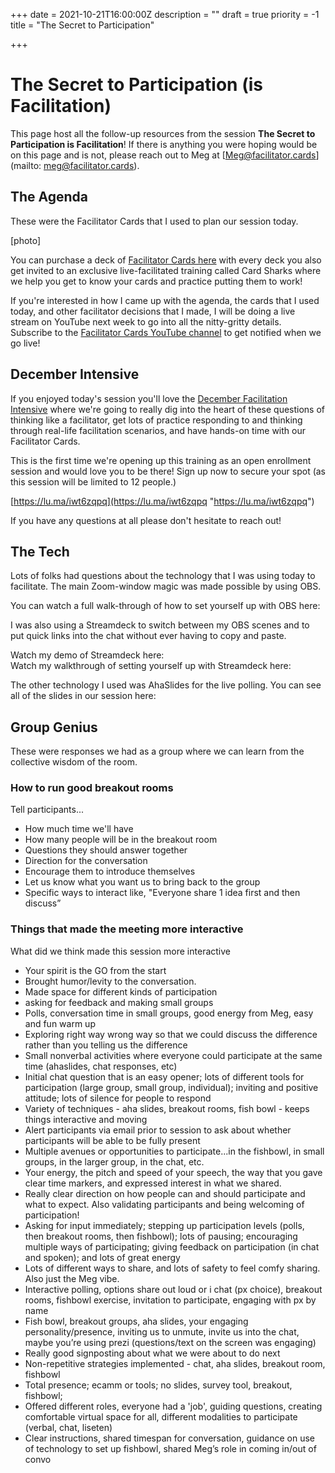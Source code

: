 +++
date = 2021-10-21T16:00:00Z
description = ""
draft = true
priority = -1
title = "The Secret to Participation"

+++
# The Secret to Participation (is Facilitation)

This page host all the follow-up resources from the session **The Secret to Participation is Facilitation**! If there is anything you were hoping would be on this page and is not, please reach out to Meg at [Meg@facilitator.cards](mailto: meg@facilitator.cards).

## The Agenda

These were the Facilitator Cards that I used to plan our session today.

\[photo\]

You can purchase a deck of [Facilitator Cards here](shop.facilitator.cards) with every deck you also get invited to an exclusive live-facilitated training called Card Sharks where we help you get to know your cards and practice putting them to work!

If you're interested in how I came up with the agenda, the cards that I used today, and other facilitator decisions that I made, I will be doing a live stream on YouTube next week to go into all the nitty-gritty details. Subscribe to the [Facilitator Cards YouTube channel](https://www.youtube.com/facilitatorcards) to get notified when we go live!

## December Intensive

If you enjoyed today's session you'll love the [December Facilitation Intensive](https://lu.ma/iwt6zqpq) where we're going to really dig into the heart of these questions of thinking like a facilitator, get lots of practice responding to and thinking through real-life facilitation scenarios, and have hands-on time with our Facilitator Cards.

This is the first time we're opening up this training as an open enrollment session and would love you to be there! Sign up now to secure your spot (as this session will be limited to 12 people.)

[https://lu.ma/iwt6zqpq](https://lu.ma/iwt6zqpq "https://lu.ma/iwt6zqpq")

If you have any questions at all please don't hesitate to reach out! 

## The Tech

Lots of folks had questions about the technology that I was using today to facilitate. The main Zoom-window magic was made possible by using OBS. 

You can watch a full walk-through of how to set yourself up with OBS here:

I was also using a Streamdeck to switch between my OBS scenes and to put quick links into the chat without ever having to copy and paste.

Watch my demo of Streamdeck here:  
Watch my walkthrough of setting yourself up with Streamdeck here:

The other technology I used was AhaSlides for the live polling. You can see all of the slides in our session here:

## Group Genius

These were responses we had as a group where we can learn from the collective wisdom of the room. 

### How to run good breakout rooms

Tell participants...

* How much time we'll have
* How many people will be in the breakout room
* Questions they should answer together
* Direction for the conversation
* Encourage them to introduce themselves
* Let us know what you want us to bring back to the group
* Specific ways to interact like, "Everyone share 1 idea first and then discuss”

### Things that made the meeting more interactive

What did we think made this session more interactive

* Your spirit is the GO from the start
* Brought humor/levity to the conversation.
* Made space for different kinds of participation
* asking for feedback and making small groups
* Polls, conversation time in small groups, good energy from Meg, easy and fun warm up
* Exploring right way wrong way so that we could discuss the difference rather than you telling us the difference
* Small nonverbal activities where everyone could participate at the same time (ahaslides, chat responses, etc)
* Initial chat question that is an easy opener; lots of different tools for participation (large group, small group, individual); inviting and positive attitude; lots of silence for people to respond
* Variety of techniques - aha slides, breakout rooms, fish bowl - keeps things interactive and moving
* Alert participants via email prior to session to ask about whether participants will be able to be fully present
* Multiple avenues or opportunities to participate...in the fishbowl, in small groups, in the larger group, in the chat, etc.
* Your energy, the pitch and speed of your speech, the way that you gave clear time markers, and expressed interest in what we shared.
* Really clear direction on how people can and should participate and what to expect. Also validating participants and being welcoming of participation!
* Asking for input immediately; stepping up participation levels (polls, then breakout rooms, then fishbowl); lots of pausing; encouraging multiple ways of participating; giving feedback on participation (in chat and spoken); and lots of great energy
* Lots of different ways to share, and lots of safety to feel comfy sharing. Also just the Meg vibe.
* Interactive polling, options share out loud or i chat (px choice), breakout rooms, fishbowl exercise, invitation to participate, engaging with px by name
* Fish bowl, breakout groups, aha slides, your engaging personality/presence, inviting us to unmute, invite us into the chat, maybe you’re using prezi (questions/text on the screen was engaging)
* Really good signposting about what we were about to do next
* Non-repetitive strategies implemented - chat, aha slides, breakout room, fishbowl
* Total presence; ecamm or tools; no slides, survey tool, breakout, fishbowl;
* Offered different roles, everyone had a 'job', guiding questions, creating comfortable virtual space for all, different modalities to participate (verbal, chat, liseten)
* Clear instructions, shared timespan for conversation, guidance on use of technology to set up fishbowl, shared Meg’s role in coming in/out of convo